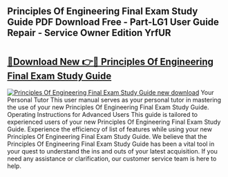 ## Principles Of Engineering Final Exam Study Guide PDF Download Free - Part-LG1 User Guide Repair - Service Owner Edition YrfUR

# <h2><a href="http://bc52019.oget.top/?id=Principles+Of+Engineering+Final+Exam+Study+Guide">🔗Download New 👉🔴 Principles Of Engineering Final Exam Study Guide</a></h2>

[![Principles Of Engineering Final Exam Study Guide new download](https://i.imgur.com/5g1atiW.png)](http://bc52019.oget.top/?id=Principles+Of+Engineering+Final+Exam+Study+Guide)
Your Personal Tutor This user manual serves as your personal tutor in mastering the use of your new Principles Of Engineering Final Exam Study Guide. Operating Instructions for Advanced Users This guide is tailored to experienced users of your new Principles Of Engineering Final Exam Study Guide. Experience the efficiency of list of features while using your new Principles Of Engineering Final Exam Study Guide. We believe that the Principles Of Engineering Final Exam Study Guide has been a vital tool in your quest to understand the ins and outs of your latest acquisition. If you need any assistance or clarification, our customer service team is here to help.
